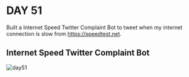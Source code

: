 # DAY 51  
Built a Internet Speed Twitter Complaint Bot to tweet when my internet connection is slow from https://speedtest.net.
##  Internet Speed Twitter Complaint Bot
![day51](https://github.com/diorithaliti/100-Days-of-Code-The-Complete-Python-Pro-Bootcamp/assets/74361197/63bfddf2-253c-423a-bc2f-492f3b36312f)
